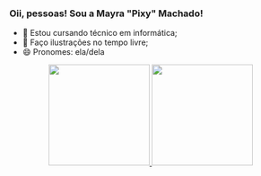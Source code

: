 ### Oii, pessoas! Sou a Mayra "Pixy" Machado!

- 🌱 Estou cursando técnico em informática;
- 💌 Faço ilustrações no tempo livre;
- 😄 Pronomes: ela/dela
<div align="center">
  <a href="https://github.com/MayGeems">
  <img height="180em" src="https://github-readme-stats.vercel.app/api?username=MayGeems&show_icons=true&theme=dracula&include_all_commits=true&count_private=true"/>
  <img height="180em" src="https://github-readme-stats.vercel.app/api/top-langs/?username=MayGeems&layout=compact&langs_count=7&theme=dracula"/>
</div>

